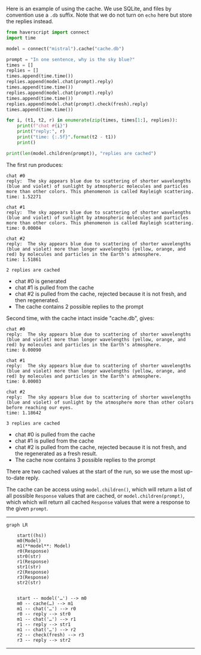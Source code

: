 Here is an example of using the cache. We use SQLite, and files by convention
use a `.db` suffix. Note that we do not turn on `echo` here but store the replies instead.

```python
from haverscript import connect
import time

model = connect("mistral").cache("cache.db")

prompt = "In one sentence, why is the sky blue?"
times = []
replies = []
times.append(time.time())
replies.append(model.chat(prompt).reply)
times.append(time.time())
replies.append(model.chat(prompt).reply)
times.append(time.time())
replies.append(model.chat(prompt).check(fresh).reply)
times.append(time.time())

for i, (t1, t2, r) in enumerate(zip(times, times[1:], replies)):
    print(f"chat #{i}")
    print("reply:", r)
    print("time: {:.5f}".format(t2 - t1))
    print()

print(len(model.children(prompt)), "replies are cached")

```

The first run produces:

```
chat #0
reply:  The sky appears blue due to scattering of shorter wavelengths (blue and violet) of sunlight by atmospheric molecules and particles more than other colors. This phenomenon is called Rayleigh scattering.
time: 1.52271

chat #1
reply:  The sky appears blue due to scattering of shorter wavelengths (blue and violet) of sunlight by atmospheric molecules and particles more than other colors. This phenomenon is called Rayleigh scattering.
time: 0.00004

chat #2
reply:  The sky appears blue due to scattering of shorter wavelengths (blue and violet) more than longer wavelengths (yellow, orange, and red) by molecules and particles in the Earth's atmosphere.
time: 1.51861

2 replies are cached
```

 * chat #0 is generated
 * chat #1 is pulled from the cache
 * chat #2 is pulled from the cache, rejected because it is not fresh, and then regenerated.
 * The cache contains 2 possible replies to the prompt

Second time, with the cache intact inside "cache.db", gives:

```
chat #0
reply:  The sky appears blue due to scattering of shorter wavelengths (blue and violet) more than longer wavelengths (yellow, orange, and red) by molecules and particles in the Earth's atmosphere.
time: 0.00090

chat #1
reply:  The sky appears blue due to scattering of shorter wavelengths (blue and violet) more than longer wavelengths (yellow, orange, and red) by molecules and particles in the Earth's atmosphere.
time: 0.00003

chat #2
reply:  The sky appears blue due to scattering of shorter wavelengths (blue and violet) of sunlight by the atmosphere more than other colors before reaching our eyes.
time: 1.18642

3 replies are cached
```

 * chat #0 is pulled from the cache
 * chat #1 is pulled from the cache
 * chat #2 is pulled from the cache, rejected because it is not fresh, and the regenerated as a fresh result.
 * The cache now contains 3 possible replies to the prompt


There are two cached values at the start of the run, so we use the most up-to-date reply.

The cache can be access using `model.children()`, which will return a list of all possible
`Response` values that are cached, or `model.children(prompt)`, which  which will return 
all cached `Response` values that were a response to the given `prompt`.

----

```mermaid
graph LR

    start((hs))
    m0(Model)
    m1(**model**: Model)
    r0(Response)
    str0(str)
    r1(Response)
    str1(str)
    r2(Response)
    r3(Response)
    str2(str)


    start -- model('…') --> m0
    m0 -- cache(…) --> m1
    m1 -- chat('…') --> r0
    r0 -- reply --> str0
    m1 -- chat('…') --> r1
    r1 -- reply --> str1
    m1 -- chat('…') --> r2
    r2 -- check(fresh) --> r3
    r3 -- reply --> str2

```

----
